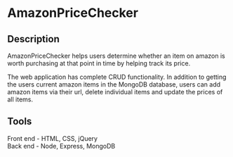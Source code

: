 # AmazonPriceChecker

## Description
AmazonPriceChecker helps users determine whether an item on amazon is worth purchasing at that point in time by helping track its price. 

The web application has complete CRUD functionality. In addition to getting the users current amazon items in the MongoDB database, users can add amazon items via their url, delete individual items and update the prices of all items.

## Tools 
Front end  - HTML, CSS, jQuery
<br>
Back end - Node, Express, MongoDB
<br>
